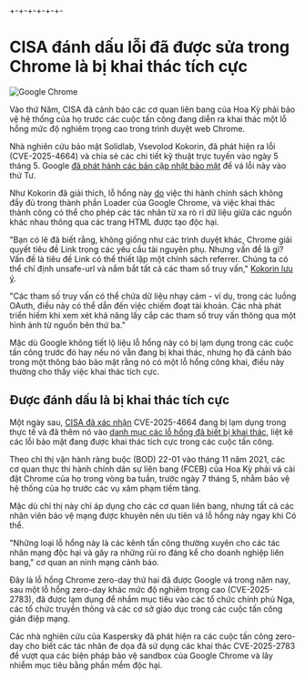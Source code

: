 +-+-+-+-+-+-
# CISA đánh dấu lỗi đã được sửa trong Chrome là bị khai thác tích cực

![Google Chrome](https://www.bleepstatic.com/content/hl-images/2024/03/27/Google_Chrome.jpg)

Vào thứ Năm, CISA đã cảnh báo các cơ quan liên bang của Hoa Kỳ phải bảo vệ hệ thống của họ trước các cuộc tấn công đang diễn ra khai thác một lỗ hổng mức độ nghiêm trọng cao trong trình duyệt web Chrome.

Nhà nghiên cứu bảo mật Solidlab, Vsevolod Kokorin, đã phát hiện ra lỗi (CVE-2025-4664) và chia sẻ các chi tiết kỹ thuật trực tuyến vào ngày 5 tháng 5. Google [đã phát hành các bản cập nhật bảo mật](https://www.bleepingcomputer.com/news/security/google-fixes-high-severity-chrome-flaw-with-public-exploit/) để vá lỗi này vào thứ Tư.

Như Kokorin đã giải thích, lỗ hổng này [do](https://nvd.nist.gov/vuln/detail/CVE-2025-4664) việc thi hành chính sách không đầy đủ trong thành phần Loader của Google Chrome, và việc khai thác thành công có thể cho phép các tác nhân từ xa rò rỉ dữ liệu giữa các nguồn khác nhau thông qua các trang HTML được tạo độc hại.

"Bạn có lẽ đã biết rằng, không giống như các trình duyệt khác, Chrome giải quyết tiêu đề Link trong các yêu cầu tài nguyên phụ. Nhưng vấn đề là gì? Vấn đề là tiêu đề Link có thể thiết lập một chính sách referrer. Chúng ta có thể chỉ định unsafe-url và nắm bắt tất cả các tham số truy vấn," [Kokorin lưu ý](https://x.com/slonser%5F/status/1919439384811626706).

"Các tham số truy vấn có thể chứa dữ liệu nhạy cảm - ví dụ, trong các luồng OAuth, điều này có thể dẫn đến việc chiếm đoạt tài khoản. Các nhà phát triển hiếm khi xem xét khả năng lấy cắp các tham số truy vấn thông qua một hình ảnh từ nguồn bên thứ ba."

Mặc dù Google không tiết lộ liệu lỗ hổng này có bị lạm dụng trong các cuộc tấn công trước đó hay nếu nó vẫn đang bị khai thác, nhưng họ đã cảnh báo trong một thông báo bảo mật rằng nó có một lỗ hổng công khai, điều này thường cho thấy việc khai thác tích cực.

## Được đánh dấu là bị khai thác tích cực

Một ngày sau, [CISA đã xác nhận](https://www.cisa.gov/news-events/alerts/2025/05/15/cisa-adds-three-known-exploited-vulnerabilities-catalog) CVE-2025-4664 đang bị lạm dụng trong thực tế và đã thêm nó vào [danh mục các lỗ hổng đã biết bị khai thác](https://www.cisa.gov/known-exploited-vulnerabilities-catalog?search%5Fapi%5Ffulltext=CVE-2025-4664&field%5Fdate%5Fadded%5Fwrapper=all&field%5Fcve=&sort%5Fby=field%5Fdate%5Fadded&items%5Fper%5Fpage=20&url=), liệt kê các lỗi bảo mật đang được khai thác tích cực trong các cuộc tấn công.

Theo chỉ thị vận hành ràng buộc (BOD) 22-01 vào tháng 11 năm 2021, các cơ quan thực thi hành chính dân sự liên bang (FCEB) của Hoa Kỳ phải vá cài đặt Chrome của họ trong vòng ba tuần, trước ngày 7 tháng 5, nhằm bảo vệ hệ thống của họ trước các vụ xâm phạm tiềm tàng.

Mặc dù chỉ thị này chỉ áp dụng cho các cơ quan liên bang, nhưng tất cả các nhân viên bảo vệ mạng được khuyên nên ưu tiên vá lỗ hổng này ngay khi Có thể.

"Những loại lỗ hổng này là các kênh tấn công thường xuyên cho các tác nhân mạng độc hại và gây ra những rủi ro đáng kể cho doanh nghiệp liên bang," cơ quan an ninh mạng cảnh báo.

Đây là lỗ hổng Chrome zero-day thứ hai đã được Google vá trong năm nay, sau một lỗ hổng zero-day khác mức độ nghiêm trọng cao (CVE-2025-2783), đã được lạm dụng để nhắm mục tiêu vào các tổ chức chính phủ Nga, các tổ chức truyền thông và các cơ sở giáo dục trong các cuộc tấn công gián điệp mạng.

Các nhà nghiên cứu của Kaspersky đã phát hiện ra các cuộc tấn công zero-day cho biết các tác nhân đe dọa đã sử dụng các khai thác CVE-2025-2783 để vượt qua các biện pháp bảo vệ sandbox của Google Chrome và lây nhiễm mục tiêu bằng phần mềm độc hại.